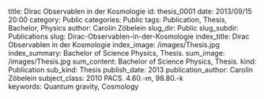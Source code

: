 title:      		Dirac Observablen in der Kosmologie
id:                 thesis_0001
date:       		2013/09/15 20:00
category:		    Public
categories:		    Public
tags:       		Publication, Thesis, Bachelor, Physics
author:     		Carolin Zöbelein
slug_dir:           Public
slug_subdir:        Publications
slug:       		Dirac-Observablen-in-der-Kosmologie
index_title:		Dirac Observablen in der Kosmologie
index_image:        /images/Thesis.jpg
index_summary:		Bachelor of Science Physics, Thesis.
sum_image:			/images/Thesis.jpg
sum_content:		Bachelor of Science Physics, Thesis.
kind:               Publication
sub_kind:           Thesis
publish_date:       2013
publication_author: Carolin Zöbelein
subject_class:      2010 PACS. 4.60.-m, 98.80.-k	
keywords:           Quantum gravity, Cosmology



